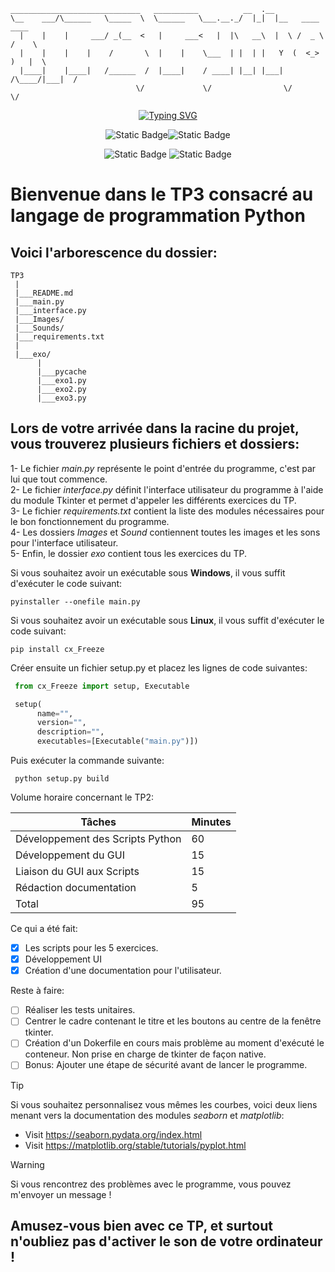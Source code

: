     _____________________________   __________          __  .__                   
    \__    ___/\______   \_____  \  \______   \___.__._/  |_|  |__   ____   ____  
      |    |    |     ___/ _(__  <   |     ___<   |  |\   __\  |  \ /  _ \ /    \ 
      |    |    |    |    /       \  |    |    \___  | |  | |   Y  (  <_> )   |  \
      |____|    |____|   /______  /  |____|    / ____| |__| |___|  /\____/|___|  /
                                \/             \/                \/            \/ 

<div align="center">

  [![Typing SVG](https://readme-typing-svg.demolab.com?font=Lato&size=30&pause=1000&color=FF8C06&background=FFFFFF00&center=true&vCenter=true&multiline=true&random=false&height=100&lines=TP2+Python;Work+smarter%2C+not+harder)](https://git.io/typing-svg)

  ![Static Badge](https://img.shields.io/badge/Version-1.0-brightgreen?style=for-the-badge&color=F907FF)![Static Badge](https://img.shields.io/badge/Python-3.11-brightgreen?style=for-the-badge&logo=Python&color=FF8C06)

  ![Static Badge](https://img.shields.io/badge/OS-Windows-blue?style=flat-square&logo=windows11) ![Static Badge](https://img.shields.io/badge/OS-Linux-blue?style=flat-square&logo=linux)
</div>

# Bienvenue dans le TP3 consacré au langage de programmation Python

## Voici l'arborescence du dossier:
    TP3
     |
     |___README.md
     |___main.py
     |___interface.py
     |___Images/
     |___Sounds/
     |___requirements.txt
     |
     |___exo/
          |
          |___pycache
          |___exo1.py
          |___exo2.py
          |___exo3.py
     

## Lors de votre arrivée dans la racine du projet, vous trouverez plusieurs fichiers et dossiers:
  1- Le fichier *main.py* représente le point d'entrée du programme, c'est par lui que tout commence.<br>
  2- Le fichier *interface.py* définit l'interface utilisateur du programme à l'aide du module Tkinter et permet d'appeler les différents exercices du TP.<br>
  3- Le fichier *requirements.txt* contient la liste des modules nécessaires pour le bon fonctionnement du programme.<br>
  4- Les dossiers *Images* et *Sound* contiennent toutes les images et les sons pour l'interface utilisateur.<br>
  5- Enfin, le dossier *exo* contient tous les exercices du TP.

Si vous souhaitez avoir un exécutable sous **Windows**, il vous suffit d'exécuter le code suivant:
  ```shell
  pyinstaller --onefile main.py
  ```

Si vous souhaitez avoir un exécutable sous **Linux**, il vous suffit d'exécuter le code suivant:
  ```shell
  pip install cx_Freeze
  ```

Créer ensuite un fichier setup.py et placez les lignes de code suivantes:
  ```python
   from cx_Freeze import setup, Executable

   setup(
        name="",
        version="",
        description="",
        executables=[Executable("main.py")])
  ```
Puis exécuter la commande suivante:
  ```shell
   python setup.py build
  ```

Volume horaire concernant le TP2:

| Tâches  | Minutes |
| ------------- | ------------- |
| Développement des Scripts Python  | 60 |
| Développement du GUI  | 15 |
| Liaison du GUI aux Scripts | 15 |
| Rédaction documentation| 5 |
| Total | 95 |

Ce qui a été fait:
- [X] Les scripts pour les 5 exercices.
- [X] Développement UI 
- [X] Création d'une documentation pour l'utilisateur.

Reste à faire:
- [ ] Réaliser les tests unitaires.
- [ ] Centrer le cadre contenant le titre et les boutons au centre de la fenêtre tkinter.
- [ ] Création d'un Dokerfile en cours mais problème au moment d'exécuté le conteneur. Non prise en charge de tkinter de façon native.
- [ ] Bonus: Ajouter une étape de sécurité avant de lancer le programme.

> [!TIP]
> Si vous souhaitez personnalisez vous mêmes les courbes, voici deux liens menant vers la documentation des modules *seaborn* et *matplotlib*:
>  - Visit https://seaborn.pydata.org/index.html
>  - Visit https://matplotlib.org/stable/tutorials/pyplot.html


> [!WARNING]
> Si vous rencontrez des problèmes avec le programme, vous pouvez m'envoyer un message !

## Amusez-vous bien avec ce TP, et surtout n'oubliez pas d'activer le son de votre ordinateur !
